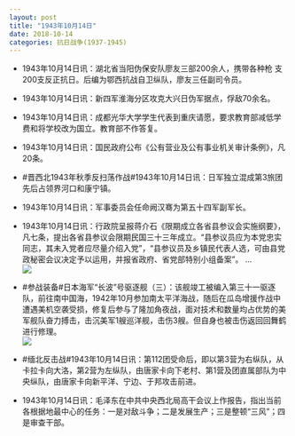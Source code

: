 ```yaml
---
layout: post
title: "1943年10月14日"
date: 2018-10-14
categories: 抗日战争(1937-1945)
---
```


<meta name="referrer" content="no-referrer" />

- 1943年10月14日讯：湖北省当阳伪保安队廖友三部200余人，携带各种枪 支200支反正抗日。后编为鄂西抗战自卫纵队，廖友三任副司令员。 

- 1943年10月14日讯：新四军淮海分区攻克大兴日伪军据点，俘敌70余名。 

- 1943年10月14日讯：成都光华大学学生代表到重庆请愿，要求教育部减低学费和将学校改为国立。教育部不作答复。 

- 1943年10月14日讯：国民政府公布《公有营业及公有事业机关审计条例》，凡20条。 

- #晋西北1943年秋季反扫荡作战#1943年10月14日讯：日军独立混成第3旅团先后占领界河口和康宁镇。 

- 1943年10月14日讯：军事委员会任命阙汉骞为第五十四军副军长。 

- 1943年10月14日讯：行政院呈报蒋介石《限期成立各省县参议会实施纲要》，凡七条，提出各省县参议会限期民国三十三年成立。“县参议员应为本党忠实同志，其未入党者应尽量介绍入党”，“县参议员及乡镇民代表人选，可由县党政秘密会议决定予以运用，并报省政府、省党部特别小组备案”。 ... <br/><img src="https://wx1.sinaimg.cn/large/aca367d8ly1fw7kjsdikgj20c80ayjri.jpg" />

- #参战装备#日本海军“长波”号驱逐舰（三）：该舰竣工被编入第三十一驱逐队，前往南中国海，1942年10月参加南太平洋海战，随后在瓜岛增援作战中遭遇美机空袭受损，修复后参与了隆加角夜战，面对技术和数量均占优势的美军舰队奋力搏击，击沉美军1艘巡洋舰，击伤3艘。但自身也被击伤返回回舞鹤进行修理。 <br/><img src="https://wx3.sinaimg.cn/large/aca367d8ly1fw7itg1qluj21hc0qfdk1.jpg" />

- #缅北反击战#1943年10月14日讯：第112团受命后，即以第3营为右纵队，从卡拉卡向大洛，第2营为左纵队，由唐家卡向下老村、第1营及团直属部队为中央纵队，由唐家卡向新平洋、宁边、于邦攻击前进。 

- 1943年10月14日讯：毛泽东在中共中央西北局高干会议上作报告，指出当前各根据地最中心的任务：一是对敌斗争；二是发展生产；三是整顿“三风”；四是审查干部。 

